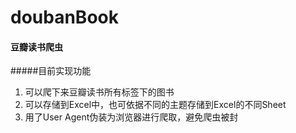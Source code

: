 # doubanBook
#### 豆瓣读书爬虫

#####目前实现功能
1. 可以爬下来豆瓣读书所有标签下的图书
2. 可以存储到Excel中，也可依据不同的主题存储到Excel的不同Sheet
3. 用了User Agent伪装为浏览器进行爬取，避免爬虫被封
